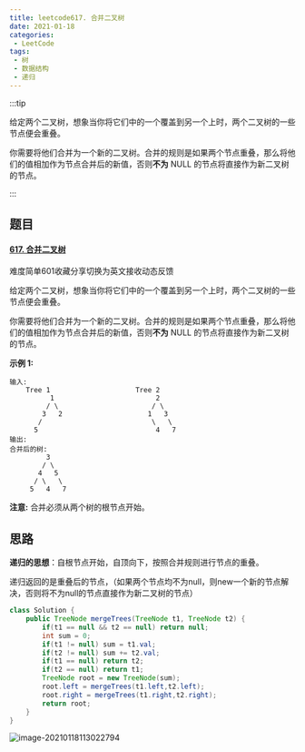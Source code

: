 ```yaml
---
title: leetcode617. 合并二叉树
date: 2021-01-18
categories:
 - LeetCode
tags:
 - 树
 - 数据结构
 - 递归
---
```


:::tip

给定两个二叉树，想象当你将它们中的一个覆盖到另一个上时，两个二叉树的一些节点便会重叠。

你需要将他们合并为一个新的二叉树。合并的规则是如果两个节点重叠，那么将他们的值相加作为节点合并后的新值，否则**不为** NULL 的节点将直接作为新二叉树的节点。

:::

<!-- more -->

## 题目

#### [617. 合并二叉树](https://leetcode-cn.com/problems/merge-two-binary-trees/)

难度简单601收藏分享切换为英文接收动态反馈

给定两个二叉树，想象当你将它们中的一个覆盖到另一个上时，两个二叉树的一些节点便会重叠。

你需要将他们合并为一个新的二叉树。合并的规则是如果两个节点重叠，那么将他们的值相加作为节点合并后的新值，否则**不为** NULL 的节点将直接作为新二叉树的节点。

**示例 1:**

```
输入: 
	Tree 1                     Tree 2                  
          1                         2                             
         / \                       / \                            
        3   2                     1   3                        
       /                           \   \                      
      5                             4   7                  
输出: 
合并后的树:
	     3
	    / \
	   4   5
	  / \   \ 
	 5   4   7
```

**注意:** 合并必须从两个树的根节点开始。

## 思路

**递归的思想**：自根节点开始，自顶向下，按照合并规则进行节点的重叠。

递归返回的是重叠后的节点，（如果两个节点均不为null，则new一个新的节点解决，否则将不为null的节点直接作为新二叉树的节点）

```java
class Solution {
    public TreeNode mergeTrees(TreeNode t1, TreeNode t2) {
        if(t1 == null && t2 == null) return null;
        int sum = 0;
        if(t1 != null) sum = t1.val;
        if(t2 != null) sum += t2.val;
        if(t1 == null) return t2;
        if(t2 == null) return t1;
        TreeNode root = new TreeNode(sum);
        root.left = mergeTrees(t1.left,t2.left);
        root.right = mergeTrees(t1.right,t2.right);
        return root;
    }
}
```

![image-20210118113022794](https://i.loli.net/2021/01/18/9E6jzOBiFy1aKWf.png)